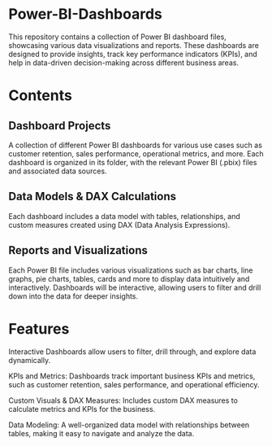# Power-BI-Dashboards
This repository contains a collection of Power BI dashboard files, showcasing various data visualizations and reports. These dashboards are designed to provide insights, track key performance indicators (KPIs), and help in data-driven decision-making across different business areas.

# Contents
## Dashboard Projects
A collection of different Power BI dashboards for various use cases such as customer retention, sales performance, operational metrics, and more.
Each dashboard is organized in its folder, with the relevant Power BI (.pbix) files and associated data sources.

## Data Models & DAX Calculations
Each dashboard includes a data model with tables, relationships, and custom measures created using DAX (Data Analysis Expressions).

## Reports and Visualizations
Each Power BI file includes various visualizations such as bar charts, line graphs, pie charts, tables, cards and more to display data intuitively and interactively.
Dashboards will be interactive, allowing users to filter and drill down into the data for deeper insights.

# Features
Interactive Dashboards allow users to filter, drill through, and explore data dynamically.

KPIs and Metrics: Dashboards track important business KPIs and metrics, such as customer retention, sales performance, and operational efficiency.

Custom Visuals & DAX Measures: Includes custom DAX measures to calculate metrics and KPIs for the business.

Data Modeling: A well-organized data model with relationships between tables, making it easy to navigate and analyze the data.
